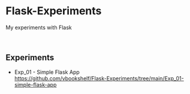 # Flask-Experiments
My experiments with Flask


<br>

## Experiments

- Exp_01 - Simple Flask App<br>
https://github.com/vbookshelf/Flask-Experiments/tree/main/Exp_01-simple-flask-app


<br>

